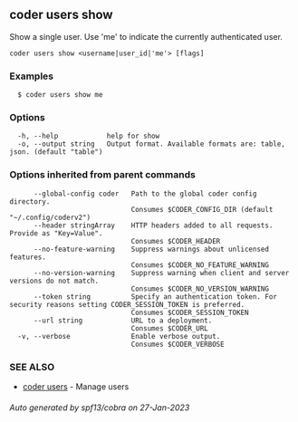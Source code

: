 ## coder users show

Show a single user. Use 'me' to indicate the currently authenticated user.

```
coder users show <username|user_id|'me'> [flags]
```

### Examples

```
  $ coder users show me
```

### Options

```
  -h, --help            help for show
  -o, --output string   Output format. Available formats are: table, json. (default "table")
```

### Options inherited from parent commands

```
      --global-config coder   Path to the global coder config directory.
                              Consumes $CODER_CONFIG_DIR (default "~/.config/coderv2")
      --header stringArray    HTTP headers added to all requests. Provide as "Key=Value".
                              Consumes $CODER_HEADER
      --no-feature-warning    Suppress warnings about unlicensed features.
                              Consumes $CODER_NO_FEATURE_WARNING
      --no-version-warning    Suppress warning when client and server versions do not match.
                              Consumes $CODER_NO_VERSION_WARNING
      --token string          Specify an authentication token. For security reasons setting CODER_SESSION_TOKEN is preferred.
                              Consumes $CODER_SESSION_TOKEN
      --url string            URL to a deployment.
                              Consumes $CODER_URL
  -v, --verbose               Enable verbose output.
                              Consumes $CODER_VERBOSE
```

### SEE ALSO

- [coder users](coder_users.md) - Manage users

###### Auto generated by spf13/cobra on 27-Jan-2023
